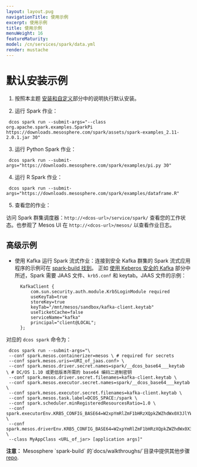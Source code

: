 ```yaml
---
layout: layout.pug
navigationTitle: 使用示例
excerpt: 使用示例
title: 使用示例
menuWeight: 16
featureMaturity:
model: /cn/services/spark/data.yml
render: mustache
---
```

# 默认安装示例

1. 按照本主题 [安装和自定义](/mesosphere/dcos/cn/services/spark/2.3.1-2.2.1-2/install/)部分中的说明执行默认安装。

2. 运行 Spark 作业：
```
 dcos spark run --submit-args="--class org.apache.spark.examples.SparkPi https://downloads.mesosphere.com/spark/assets/spark-examples_2.11-2.0.1.jar 30" 
```
3. 运行 Python Spark 作业：
```
 dcos spark run --submit-args="https://downloads.mesosphere.com/spark/examples/pi.py 30" 
```
4. 运行 R Spark 作业：
```
 dcos spark run --submit-args="https://downloads.mesosphere.com/spark/examples/dataframe.R" 
```
5. 查看您的作业：

访问 Spark 群集调度器：`http://<dcos-url>/service/spark/` 查看您的工作状态。也参观了 Mesos UI 在 `http://<dcos-url>/mesos/` 以查看作业日志。

## 高级示例

* 使用 Kafka 运行 Spark 流式作业：连接到安全 Kafka 群集的 Spark 流式应用程序的示例可在 [spark-build 找到](https://github.com/mesosphere/spark-build/blob/beta-2.1.1-2.2.0-2/tests/jobs/scala/src/main/scala/KafkaJobs.scala)。
正如 [使用 Keberos 安全的 Kafka](/mesosphere/dcos/cn/services/spark/2.3.1-2.2.1-2/kerberos/#using-kerberos-secured-kafka) 部分中所述，Spark 需要 JAAS 文件、`krb5.conf` 和 keytab。JAAS 文件的示例：

        KafkaClient {
            com.sun.security.auth.module.Krb5LoginModule required
            useKeyTab=true
            storeKey=true
            keyTab="/mnt/mesos/sandbox/kafka-client.keytab"
            useTicketCache=false
            serviceName="kafka"
            principal="client@LOCAL";
        };


 对应的 `dcos spark` 命令为：
```
 dcos spark run --submit-args="\
 --conf spark.mesos.containerizer=mesos \ # required for secrets
 --conf spark.mesos.uris=<URI_of_jaas.conf> \
 --conf spark.mesos.driver.secret.names=spark/__dcos_base64___keytab  \ # DC/OS 1.10 或更低版本所需的 base64 编码二进制密钥
 --conf spark.mesos.driver.secret.filenames=kafka-client.keytab \
 --conf spark.mesos.executor.secret.names=spark/__dcos_base64___keytab \
 --conf spark.mesos.executor.secret.filenames=kafka-client.keytab \
 --conf spark.mesos.task.label=DCOS_SPACE:/spark \ 
 --conf spark.scheduler.minRegisteredResourcesRatio=1.0 \
 --conf spark.executorEnv.KRB5_CONFIG_BASE64=W2xpYmRlZmF1bHRzXQpkZWZhdWx0X3JlYWxtID0gTE9DQUwKCltyZWFsbXNdCiAgTE9DQUwgPSB7CiAgICBrZGMgPSBrZGMubWFyYXRob24uYXV0b2lwLmRjb3MudGhpc2Rjb3MuZGlyZWN0b3J5OjI1MDAKICB9Cg== \
 --conf spark.mesos.driverEnv.KRB5_CONFIG_BASE64=W2xpYmRlZmF1bHRzXQpkZWZhdWx0X3JlYWxtID0gTE9DQUwKCltyZWFsbXNdCiAgTE9DQUwgPSB7CiAgICBrZGMgPSBrZGMubWFyYXRob24uYXV0b2lwLmRjb3MudGhpc2Rjb3MuZGlyZWN0b3J5OjI1MDAKICB9Cg== \
 --class MyAppClass <URL_of_jar> [application args]" 
```


<p class="message--note"><strong>注意：</strong> Mesosphere `spark-build` 的`docs/walkthroughs/`目录中提供其他步骤 <a href="https://github.com/mesosphere/spark-build/docs/walkthroughs/">repo</a>.</p>
